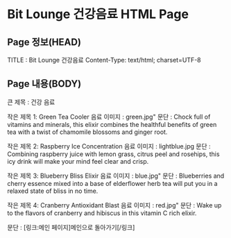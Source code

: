 Bit Lounge 건강음료 HTML Page
=============================

Page 정보(HEAD)
---------------
TITLE : Bit Lounge 건강음료
Content-Type: text/html; charset=UTF-8

Page 내용(BODY)
---------------

큰 제목 : 건강 음료

작은 제목 1: Green Tea Cooler
음료 이미지 : green.jpg"
문단 : 
  Chock full of vitamins and minerals, this elixir combines the healthful benefits of green tea with a twist of chamomile blossoms and ginger root.
    
작은 제목 2: Raspberry Ice Concentration
음료 이미지 : lightblue.jpg
문단 :
  Combining raspberry juice with lemon grass, citrus peel and rosehips, this icy drink will make your mind feel clear and crisp.

작은 제목 3: Blueberry Bliss Elixir
음료 이미지 : blue.jpg"
문단 : 
  Blueberries and cherry essence mixed into a base of elderflower herb tea will put you in a relaxed state of bliss in no time.

작은 제목 4: Cranberry Antioxidant Blast
음료 이미지 : red.jpg"
문단 : 
  Wake up to the flavors of cranberry and hibiscus in this vitamin C rich elixir.

문단 :
  [링크:메인 페이지]메인으로 돌아가기[/링크]